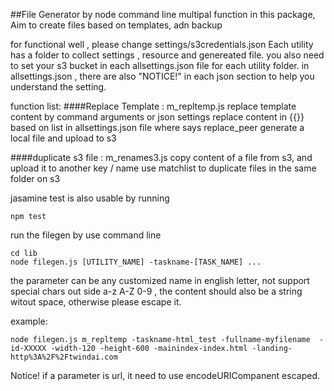 ##File Generator by node command line
multipal function in this package,
Aim to create files based on templates, adn backup

for functional well , please change settings/s3credentials.json
Each utility has a folder to collect settings , resource and genereated file.
you also need to set your s3 bucket in each allsettings.json file for each utility folder. 
in allsettings.json , there are also "NOTICE!" in each json section to help you understand the setting.

function list:
####Replace Template : m_repltemp.js
  replace template content by command arguments or json settings 
  replace  content in {{}} based on list in allsettings.json file where says replace_peer
  generate a local file and upload to s3  


####duplicate s3 file : m_renames3.js
  copy content of a file from s3, and upload it to another key / name
  use matchlist to duplicate files in the same folder on s3


jasamine test is also usable by running
```
npm test
```

run the filegen by use command line  

```
cd lib
node filegen.js [UTILITY_NAME] -taskname-[TASK_NAME] ...
```

the parameter can be any customized name in english letter, not support special chars out side a-z A-Z 0-9 , the content should also be a string witout space,
otherwise please escape it.

example: 
```
node filegen.js m_repltemp -taskname-html_test -fullname-myfilename  -id-XXXXX -width-120 -height-600 -mainindex-index.html -landing-http%3A%2F%2Ftwindai.com 

```
Notice!  if a parameter is url, it need to use encodeURICompanent escaped.